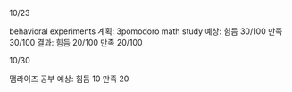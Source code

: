 10/23

behavioral experiments
계획: 3pomodoro math study
예상: 힘듬 30/100 만족 30/100
결과: 힘듬 20/100 만족 20/100

10/30

맴라이즈 공부
예상:
힘듬 10
만족 20

